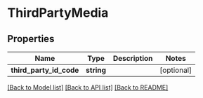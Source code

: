 # ThirdPartyMedia

## Properties
Name | Type | Description | Notes
------------ | ------------- | ------------- | -------------
**third_party_id_code** | **string** |  | [optional] 

[[Back to Model list]](../README.md#documentation-for-models) [[Back to API list]](../README.md#documentation-for-api-endpoints) [[Back to README]](../README.md)


